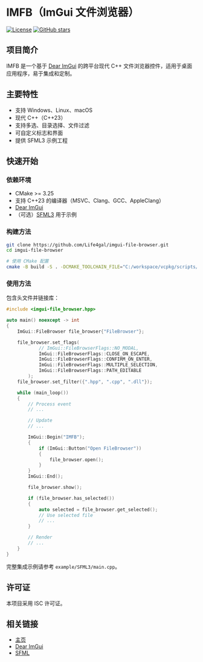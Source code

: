 # IMFB（ImGui 文件浏览器）

[![License](https://img.shields.io/github/license/Life4gal/imgui-file-browser)](LICENSE)
[![GitHub stars](https://img.shields.io/github/stars/Life4gal/imgui-file-browser)](https://github.com/Life4gal/imgui-file-browser)

## 项目简介

IMFB 是一个基于 [Dear ImGui](https://github.com/ocornut/imgui) 的跨平台现代 C++ 文件浏览器控件，适用于桌面应用程序，易于集成和定制。

## 主要特性

- 支持 Windows、Linux、macOS
- 现代 C++（C++23）
- 支持多选、目录选择、文件过滤
- 可自定义标志和界面
- 提供 SFML3 示例工程

## 快速开始

### 依赖环境

- CMake >= 3.25
- 支持 C++23 的编译器（MSVC、Clang、GCC、AppleClang）
- [Dear ImGui](https://github.com/ocornut/imgui)
- （可选）[SFML3](https://github.com/SFML/SFML) 用于示例

### 构建方法

```sh
git clone https://github.com/Life4gal/imgui-file-browser.git 
cd imgui-file-browser

# 使用 CMake 配置
cmake -B build -S . -DCMAKE_TOOLCHAIN_FILE="C:/workspace/vcpkg/scripts/buildsystems/vcpkg.cmake" cmake --build build
```

### 使用方法

包含头文件并链接库：
```cpp
#include <imgui-file_browser.hpp>

auto main() noexcept -> int
{
	ImGui::FileBrowser file_browser{"FileBrowser"}; 

	file_browser.set_flags(
			// ImGui::FileBrowserFlags::NO_MODAL,
			ImGui::FileBrowserFlags::CLOSE_ON_ESCAPE,
			ImGui::FileBrowserFlags::CONFIRM_ON_ENTER,
			ImGui::FileBrowserFlags::MULTIPLE_SELECTION,
			ImGui::FileBrowserFlags::PATH_EDITABLE
		);
	file_browser.set_filter({".hpp", ".cpp", ".dll"});

	while (main_loop())
	{
		// Process event
		// ...

		// Update
		// ...

		ImGui::Begin("IMFB");
		{
			if (ImGui::Button("Open FileBrowser"))
			{
				file_browser.open();
			}
		}
		ImGui::End();

		file_browser.show(); 

		if (file_browser.has_selected()) 
		{ 
			auto selected = file_browser.get_selected(); 
			// Use selected file 
			// ...
		}

		// Render
		// ...
	}
}
```
完整集成示例请参考 `example/SFML3/main.cpp`。

## 许可证

本项目采用 ISC 许可证。

## 相关链接

- [主页](https://github.com/Life4gal/imgui-file-browser)
- [Dear ImGui](https://github.com/ocornut/imgui)
- [SFML](https://github.com/SFML/SFML)
